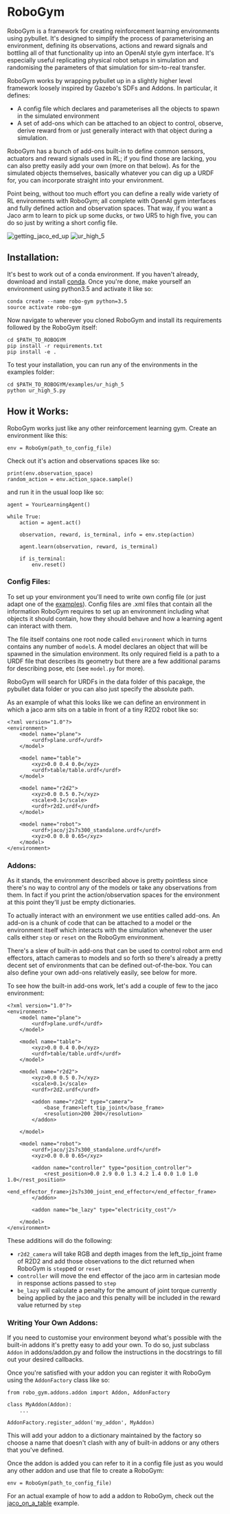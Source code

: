 RoboGym
========

RoboGym is a framework for creating reinforcement learning environments using pybullet. It's designed to simplify the process of parameterising an environment, defining its observations, actions and reward signals and bottling all of that functionality up into an OpenAI style gym interface. It's especially useful replicating physical robot setups in simulation and randomising the parameters of that simulation for sim-to-real transfer.

RoboGym works by wrapping pybullet up in a slightly higher level framework loosely inspired by Gazebo's SDFs and Addons. In particular, it defines:

* A config file which declares and parameterises all the objects to spawn in the simulated environment
* A set of add-ons which can be attached to an object to control, observe, derive reward from or just generally interact with that object during a simulation.

RoboGym has a bunch of add-ons built-in to define common sensors, actuators and reward signals used in RL; if you find those are lacking, you can also pretty easily add your own (more on that below). As for the simulated objects themselves, basically whatever you can dig up a URDF for, you can incorporate straight into your environment. 

Point being, without too much effort you can define a really wide variety of RL environments with RoboGym; all complete with OpenAI gym interfaces and fully defined action and observation spaces. That way, if you want a Jaco arm to learn to pick up some ducks, or two UR5 to high five, you can do so just by writing a short config file.

![getting_jaco_ed_up](https://user-images.githubusercontent.com/38680667/51370511-b9287400-1b3a-11e9-957b-0e0206e79698.gif) ![ur_high_5](https://user-images.githubusercontent.com/38680667/50953809-d97f7f80-14f7-11e9-8195-727cd21e8e5b.gif)

## Installation:

It's best to work out of a conda environment. If you haven't already, download and install [conda](https://www.anaconda.com/download/). Once you're done, make yourself an environment using python3.5 and activate it like so:
```
conda create --name robo-gym python=3.5
source activate robo-gym
```
Now navigate to wherever you cloned RoboGym and install its requirements followed by the RoboGym itself:
```
cd $PATH_TO_ROBOGYM
pip install -r requirements.txt
pip install -e .
```
To test your installation, you can run any of the environments in the examples folder:
```
cd $PATH_TO_ROBOGYM/examples/ur_high_5
python ur_high_5.py
```
## How it Works:

RoboGym works just like any other reinforcement learning gym. Create an environment like this:
```
env = RoboGym(path_to_config_file)
```
Check out it's action and observations spaces like so:
```
print(env.observation_space)
random_action = env.action_space.sample()
```
and run it in the usual loop like so:
```
agent = YourLearningAgent()

while True:
    action = agent.act()

    observation, reward, is_terminal, info = env.step(action)

    agent.learn(observation, reward, is_terminal)

    if is_terminal:
        env.reset()
```
### Config Files:

To set up your environment you'll need to write own config file (or just adapt one of the [examples](https://github.com/ascentai/robo-gym/tree/master/examples)). Config files are .xml files that contain all the information RoboGym requires to set up an environment including what objects it should contain, how they should behave and how a learning agent can interact with them.

The file itself contains one root node called `environment` which in turns contains any number of `model`s. A model declares an object that will be spawned in the simulation environment. Its only required field is a path to a URDF file that describes its geometry but there are a few additional params for describing pose, etc (see `model.py` for more).

RoboGym will search for URDFs in the data folder of this pacakge, the pybullet data folder or you can also just specify the absolute path.

As an example of what this looks like we can define an environment in which a jaco arm sits on a table in front of a tiny R2D2 robot like so:

```
<?xml version="1.0"?>
<environment>
    <model name="plane">
        <urdf>plane.urdf</urdf>
    </model>

    <model name="table">
        <xyz>0.0 0.4 0.0</xyz>
        <urdf>table/table.urdf</urdf>
    </model>

    <model name="r2d2">
        <xyz>0.0 0.5 0.7</xyz>
        <scale>0.1</scale>
        <urdf>r2d2.urdf</urdf>
    </model>

    <model name="robot">
        <urdf>jaco/j2s7s300_standalone.urdf</urdf>
        <xyz>0.0 0.0 0.65</xyz>
    </model>
</environment>
```

### Addons:

As it stands, the environment described above is pretty pointless since there's no way to control any of the models or take any observations from them. In fact if you print the action/observation spaces for the environment at this point they'll just be empty dictionaries.

To actually interact with an environment we use entities called add-ons. An add-on is a chunk of code that can be attached to a model or the environment itself which interacts with the simulation whenever the user calls either `step` or `reset` on the RoboGym environment.

There's a slew of built-in add-ons that can be used to control robot arm end effectors, attach cameras to models and so forth so there's already a pretty decent set of environments that can be defined out-of-the-box. You can also define your own add-ons relatively easily, see below for more.

To see how the built-in add-ons work, let's add a couple of few to the jaco environment:

```
<?xml version="1.0"?>
<environment>
    <model name="plane">
        <urdf>plane.urdf</urdf>
    </model>

    <model name="table">
        <xyz>0.0 0.4 0.0</xyz>
        <urdf>table/table.urdf</urdf>
    </model>

    <model name="r2d2">
        <xyz>0.0 0.5 0.7</xyz>
        <scale>0.1</scale>
        <urdf>r2d2.urdf</urdf>

        <addon name="r2d2" type="camera">
            <base_frame>left_tip_joint</base_frame>
            <resolution>200 200</resolution>
        </addon>

    </model>

    <model name="robot">
        <urdf>jaco/j2s7s300_standalone.urdf</urdf>
        <xyz>0.0 0.0 0.65</xyz>

        <addon name="controller" type="position_controller">
            <rest_position>0.0 2.9 0.0 1.3 4.2 1.4 0.0 1.0 1.0 1.0</rest_position>
            <end_effector_frame>j2s7s300_joint_end_effector</end_effector_frame>
        </addon>

        <addon name="be_lazy" type="electricity_cost"/>

    </model>
</environment>
```
These additions will do the following:
* `r2d2_camera` will take RGB and depth images from the left_tip_joint frame of R2D2 and add those observations to the dict returned when RoboGym is `step`ped or `reset`
* `controller` will move the end effector of the jaco arm in cartesian mode in response actions passed to `step`
* `be_lazy` will calculate a penalty for the amount of joint torque currently being applied by the jaco and this penalty will be included in the reward value returned by `step`

### Writing Your Own Addons:

If you need to customise your environment beyond what's possible with the built-in addons it's pretty easy to add your own. To do so, just subclass `Addon` in addons/addon.py and follow the instructions in the docstrings to fill out your desired callbacks.

Once you're satisfied with your addon you can register it with RoboGym using the `AddonFactory` class like so:
```
from robo_gym.addons.addon import Addon, AddonFactory

class MyAddon(Addon):
    ...

AddonFactory.register_addon('my_addon', MyAddon)
```
This will add your addon to a dictionary maintained by the factory so choose a name that doesn't clash with any of built-in addons or any others that you've defined.

Once the addon is added you can refer to it in a config file just as you would any other addon and use that file to create a RoboGym:
```
env = RoboGym(path_to_config_file)
```
For an actual example of how to add a addon to RoboGym, check out the [jaco_on_a_table](https://github.com/ascentai/robo-gym/tree/master/examples/jaco_on_a_table) example.
